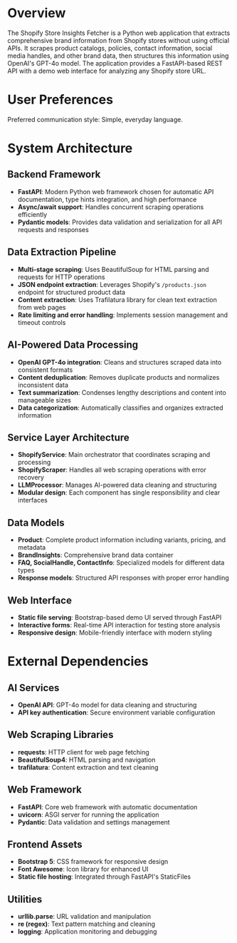 # Overview

The Shopify Store Insights Fetcher is a Python web application that extracts comprehensive brand information from Shopify stores without using official APIs. It scrapes product catalogs, policies, contact information, social media handles, and other brand data, then structures this information using OpenAI's GPT-4o model. The application provides a FastAPI-based REST API with a demo web interface for analyzing any Shopify store URL.

# User Preferences

Preferred communication style: Simple, everyday language.

# System Architecture

## Backend Framework
- **FastAPI**: Modern Python web framework chosen for automatic API documentation, type hints integration, and high performance
- **Async/await support**: Handles concurrent scraping operations efficiently
- **Pydantic models**: Provides data validation and serialization for all API requests and responses

## Data Extraction Pipeline
- **Multi-stage scraping**: Uses BeautifulSoup for HTML parsing and requests for HTTP operations
- **JSON endpoint extraction**: Leverages Shopify's `/products.json` endpoint for structured product data
- **Content extraction**: Uses Trafilatura library for clean text extraction from web pages
- **Rate limiting and error handling**: Implements session management and timeout controls

## AI-Powered Data Processing
- **OpenAI GPT-4o integration**: Cleans and structures scraped data into consistent formats
- **Content deduplication**: Removes duplicate products and normalizes inconsistent data
- **Text summarization**: Condenses lengthy descriptions and content into manageable sizes
- **Data categorization**: Automatically classifies and organizes extracted information

## Service Layer Architecture
- **ShopifyService**: Main orchestrator that coordinates scraping and processing
- **ShopifyScraper**: Handles all web scraping operations with error recovery
- **LLMProcessor**: Manages AI-powered data cleaning and structuring
- **Modular design**: Each component has single responsibility and clear interfaces

## Data Models
- **Product**: Complete product information including variants, pricing, and metadata
- **BrandInsights**: Comprehensive brand data container
- **FAQ, SocialHandle, ContactInfo**: Specialized models for different data types
- **Response models**: Structured API responses with proper error handling

## Web Interface
- **Static file serving**: Bootstrap-based demo UI served through FastAPI
- **Interactive forms**: Real-time API interaction for testing store analysis
- **Responsive design**: Mobile-friendly interface with modern styling

# External Dependencies

## AI Services
- **OpenAI API**: GPT-4o model for data cleaning and structuring
- **API key authentication**: Secure environment variable configuration

## Web Scraping Libraries
- **requests**: HTTP client for web page fetching
- **BeautifulSoup4**: HTML parsing and navigation
- **trafilatura**: Content extraction and text cleaning

## Web Framework
- **FastAPI**: Core web framework with automatic documentation
- **uvicorn**: ASGI server for running the application
- **Pydantic**: Data validation and settings management

## Frontend Assets
- **Bootstrap 5**: CSS framework for responsive design
- **Font Awesome**: Icon library for enhanced UI
- **Static file hosting**: Integrated through FastAPI's StaticFiles

## Utilities
- **urllib.parse**: URL validation and manipulation
- **re (regex)**: Text pattern matching and cleaning
- **logging**: Application monitoring and debugging
